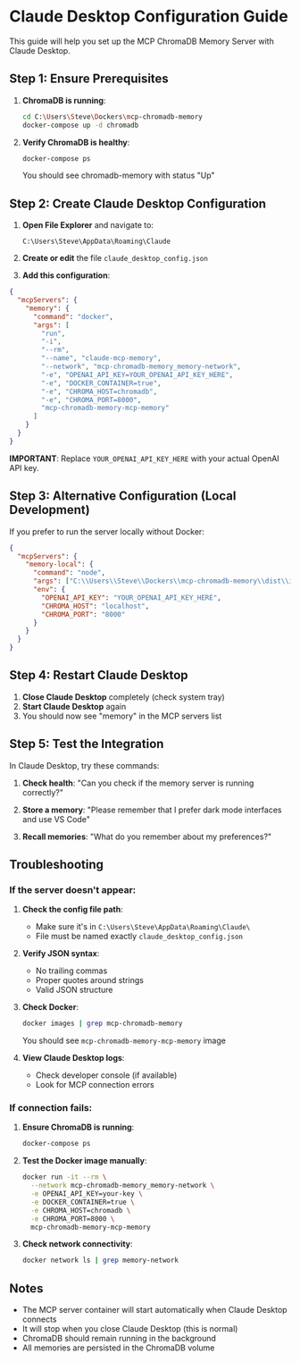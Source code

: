 # Claude Desktop Configuration Guide

This guide will help you set up the MCP ChromaDB Memory Server with Claude Desktop.

## Step 1: Ensure Prerequisites

1. **ChromaDB is running**:
   ```bash
   cd C:\Users\Steve\Dockers\mcp-chromadb-memory
   docker-compose up -d chromadb
   ```

2. **Verify ChromaDB is healthy**:
   ```bash
   docker-compose ps
   ```
   You should see chromadb-memory with status "Up"

## Step 2: Create Claude Desktop Configuration

1. **Open File Explorer** and navigate to:
   ```
   C:\Users\Steve\AppData\Roaming\Claude
   ```

2. **Create or edit** the file `claude_desktop_config.json`

3. **Add this configuration**:

```json
{
  "mcpServers": {
    "memory": {
      "command": "docker",
      "args": [
        "run",
        "-i",
        "--rm",
        "--name", "claude-mcp-memory",
        "--network", "mcp-chromadb-memory_memory-network",
        "-e", "OPENAI_API_KEY=YOUR_OPENAI_API_KEY_HERE",
        "-e", "DOCKER_CONTAINER=true",
        "-e", "CHROMA_HOST=chromadb",
        "-e", "CHROMA_PORT=8000",
        "mcp-chromadb-memory-mcp-memory"
      ]
    }
  }
}
```

**IMPORTANT**: Replace `YOUR_OPENAI_API_KEY_HERE` with your actual OpenAI API key.

## Step 3: Alternative Configuration (Local Development)

If you prefer to run the server locally without Docker:

```json
{
  "mcpServers": {
    "memory-local": {
      "command": "node",
      "args": ["C:\\Users\\Steve\\Dockers\\mcp-chromadb-memory\\dist\\index.js"],
      "env": {
        "OPENAI_API_KEY": "YOUR_OPENAI_API_KEY_HERE",
        "CHROMA_HOST": "localhost",
        "CHROMA_PORT": "8000"
      }
    }
  }
}
```

## Step 4: Restart Claude Desktop

1. **Close Claude Desktop** completely (check system tray)
2. **Start Claude Desktop** again
3. You should now see "memory" in the MCP servers list

## Step 5: Test the Integration

In Claude Desktop, try these commands:

1. **Check health**:
   "Can you check if the memory server is running correctly?"

2. **Store a memory**:
   "Please remember that I prefer dark mode interfaces and use VS Code"

3. **Recall memories**:
   "What do you remember about my preferences?"

## Troubleshooting

### If the server doesn't appear:

1. **Check the config file path**:
   - Make sure it's in `C:\Users\Steve\AppData\Roaming\Claude\`
   - File must be named exactly `claude_desktop_config.json`

2. **Verify JSON syntax**:
   - No trailing commas
   - Proper quotes around strings
   - Valid JSON structure

3. **Check Docker**:
   ```bash
   docker images | grep mcp-chromadb-memory
   ```
   You should see `mcp-chromadb-memory-mcp-memory` image

4. **View Claude Desktop logs**:
   - Check developer console (if available)
   - Look for MCP connection errors

### If connection fails:

1. **Ensure ChromaDB is running**:
   ```bash
   docker-compose ps
   ```

2. **Test the Docker image manually**:
   ```bash
   docker run -it --rm \
     --network mcp-chromadb-memory_memory-network \
     -e OPENAI_API_KEY=your-key \
     -e DOCKER_CONTAINER=true \
     -e CHROMA_HOST=chromadb \
     -e CHROMA_PORT=8000 \
     mcp-chromadb-memory-mcp-memory
   ```

3. **Check network connectivity**:
   ```bash
   docker network ls | grep memory-network
   ```

## Notes

- The MCP server container will start automatically when Claude Desktop connects
- It will stop when you close Claude Desktop (this is normal)
- ChromaDB should remain running in the background
- All memories are persisted in the ChromaDB volume